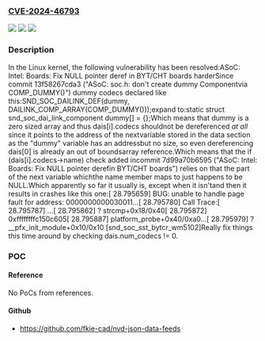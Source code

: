 ### [CVE-2024-46793](https://cve.mitre.org/cgi-bin/cvename.cgi?name=CVE-2024-46793)
![](https://img.shields.io/static/v1?label=Product&message=Linux&color=blue)
![](https://img.shields.io/static/v1?label=Version&message=7d99a70b6595%3C%2085cda5b040bd%20&color=brighgreen)
![](https://img.shields.io/static/v1?label=Vulnerability&message=n%2Fa&color=brighgreen)

### Description

In the Linux kernel, the following vulnerability has been resolved:ASoC: Intel: Boards: Fix NULL pointer deref in BYT/CHT boards harderSince commit 13f58267cda3 ("ASoC: soc.h: don't create dummy Componentvia COMP_DUMMY()") dummy codecs declared like this:SND_SOC_DAILINK_DEF(dummy,        DAILINK_COMP_ARRAY(COMP_DUMMY()));expand to:static struct snd_soc_dai_link_component dummy[] = {};Which means that dummy is a zero sized array and thus dais[i].codecs shouldnot be dereferenced *at all* since it points to the address of the nextvariable stored in the data section as the "dummy" variable has an addressbut no size, so even dereferencing dais[0] is already an out of boundsarray reference.Which means that the if (dais[i].codecs->name) check added incommit 7d99a70b6595 ("ASoC: Intel: Boards: Fix NULL pointer derefin BYT/CHT boards") relies on that the part of the next variable whichthe name member maps to just happens to be NULL.Which apparently so far it usually is, except when it isn'tand then it results in crashes like this one:[   28.795659] BUG: unable to handle page fault for address: 0000000000030011...[   28.795780] Call Trace:[   28.795787]  <TASK>...[   28.795862]  ? strcmp+0x18/0x40[   28.795872]  0xffffffffc150c605[   28.795887]  platform_probe+0x40/0xa0...[   28.795979]  ? __pfx_init_module+0x10/0x10 [snd_soc_sst_bytcr_wm5102]Really fix things this time around by checking dais.num_codecs != 0.

### POC

#### Reference
No PoCs from references.

#### Github
- https://github.com/fkie-cad/nvd-json-data-feeds

